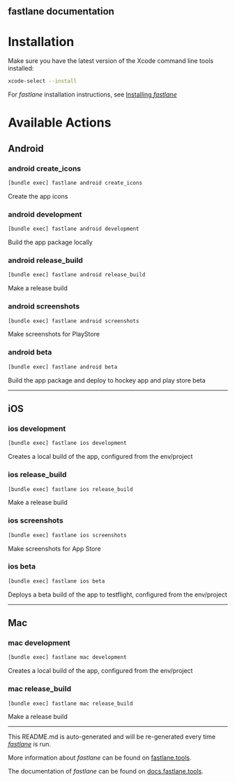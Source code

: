 fastlane documentation
----

# Installation

Make sure you have the latest version of the Xcode command line tools installed:

```sh
xcode-select --install
```

For _fastlane_ installation instructions, see [Installing _fastlane_](https://docs.fastlane.tools/#installing-fastlane)

# Available Actions

## Android

### android create_icons

```sh
[bundle exec] fastlane android create_icons
```

Create the app icons

### android development

```sh
[bundle exec] fastlane android development
```

Build the app package locally

### android release_build

```sh
[bundle exec] fastlane android release_build
```

Make a release build

### android screenshots

```sh
[bundle exec] fastlane android screenshots
```

Make screenshots for PlayStore

### android beta

```sh
[bundle exec] fastlane android beta
```

Build the app package and deploy to hockey app and play store beta

----


## iOS

### ios development

```sh
[bundle exec] fastlane ios development
```

Creates a local build of the app, configured from the env/project

### ios release_build

```sh
[bundle exec] fastlane ios release_build
```

Make a release build

### ios screenshots

```sh
[bundle exec] fastlane ios screenshots
```

Make screenshots for App Store

### ios beta

```sh
[bundle exec] fastlane ios beta
```

Deploys a beta build of the app to testflight, configured from the env/project

----


## Mac

### mac development

```sh
[bundle exec] fastlane mac development
```

Creates a local build of the app, configured from the env/project

### mac release_build

```sh
[bundle exec] fastlane mac release_build
```

Make a release build

----

This README.md is auto-generated and will be re-generated every time [_fastlane_](https://fastlane.tools) is run.

More information about _fastlane_ can be found on [fastlane.tools](https://fastlane.tools).

The documentation of _fastlane_ can be found on [docs.fastlane.tools](https://docs.fastlane.tools).
